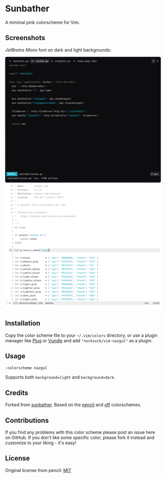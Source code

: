 # Sunbather

A minimal pink colorscheme for Vim.

## Screenshots

*JetBrains Mono* font on dark and light backgrounds:

![](screenshots/dark.png)
![](screenshots/light.png)

## Installation

Copy the color scheme file to your `~/.vim/colors` directory, or use a plugin
manager like [Plug][] or [Vundle][] and add `"nocksock/vim-nazgul"`
as a plugin.

[vundle]: https://github.com/gmarik/Vundle.vim
[plug]: https://github.com/junegunn/vim-plug

## Usage

```
:colorscheme nazgul
```

Supports both `background=light` and `background=dark`.

## Credits

Forked from [sunbather][].
Based on the [pencil][] and [off][] colorschemes.

[sunbather]: https://github.com/nikolvs/vim-sunbather
[pencil]: https://github.com/reedes/vim-colors-pencil
[off]: https://github.com/reedes/vim-colors-off

## Contributions

If you find any problems with this color scheme please post an issue here on
GitHub. If you don't like some specific color, please fork it instead and customize
to your liking - it's easy!

## License

Original license from pencil: [MIT](LICENSE)
